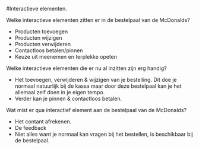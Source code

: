 #Interactieve elementen.

Welke interactieve elementen zitten er in de bestelpaal van de McDonalds?

- Producten toevoegen
- Producten wijzigen
- Producten verwijderen
- Contactloos betalen/pinnen
- Keuze uit meenemen en terplekke opeten

Welke interactieve elementen die er nu al inzitten zijn erg handig?

- Het toevoegen, verwijderen &amp; wijzigen van je bestelling. Dit doe je normaal natuurlijk bij de kassa maar door deze bestelpaal kan je het allemaal zelf doen in je eigen tempo.
- Verder kan je pinnen &amp; contactloos betalen.

Wat mist er qua interactief element aan de bestelpaal van de McDonalds?

- Het contant afrekenen.
- De feedback
- Niet alles want je normaal kan vragen bij het bestellen, is beschikbaar bij de bestelpaal.
